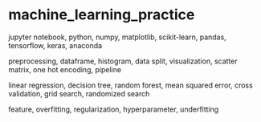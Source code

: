 # machine_learning_practice

jupyter notebook, python, numpy, matplotlib, scikit-learn, pandas, tensorflow, keras, anaconda

preprocessing, dataframe, histogram, data split, visualization, scatter matrix, one hot encoding, pipeline

linear regression, decision tree, random forest, mean squared error, cross validation, grid search, randomized search

feature, overfitting, regularization, hyperparameter, underfitting
